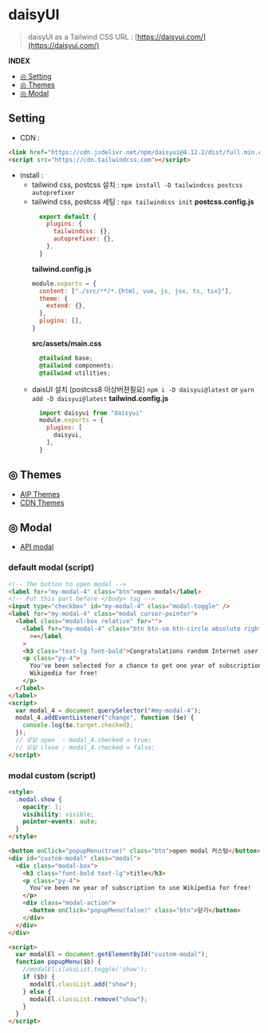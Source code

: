 # daisyUI
  > daisyUI as a Tailwind CSS
  > URL : [https://daisyui.com/](https://daisyui.com/)

**INDEX**

  - [◎ Setting](#setting)
  - [◎ Themes](#themes)
  - [◎ Modal](#modal)

## Setting
- CDN :
```html
<link href="https://cdn.jsdelivr.net/npm/daisyui@4.12.2/dist/full.min.css" rel="stylesheet" type="text/css"/>
<script src="https://cdn.tailwindcss.com"></script>
```
- install :
  + tailwind css, postcss 설치 : `npm install -D tailwindcss postcss autoprefixer`
  + tailwind css, postcss 세팅 : `npx tailwindcss init`
    **postcss.config.js**
    ``` js
      export default {
        plugins: {
          tailwindcss: {},
          autoprefixer: {},
        },
      }

    ```
    **tailwind.config.js**
    ``` js
    module.exports = {
      content: ["./src/**/*.{html, vue, js, jsx, ts, tsx}"],
      theme: {
        extend: {},
      },
      plugins: [],
    }
    ```
    **src/assets/main.css**
    ``` css
      @tailwind base;
      @tailwind components;
      @tailwind utilities;
    ```
  + daisUI 설치 (postcss8 이상버젼필요)
    `npm i -D daisyui@latest` or `yarn add -D daisyui@latest`
    **tailwind.config.js**
    ``` js
      import daisyui from "daisyui"
      module.exports = {
        plugins: [
          daisyui,
        ],
      }
    ```


## ◎ Themes  <a name="themes"></a>
  - [AIP Themes](https://daisyui.com/docs/themes/)
  - [CDN Themes](https://reacthustle.com/blog/how-to-modify-daisyui-theme-using-cdn)

## ◎ Modal <a name="modal"></a>
  - [API modal](https://daisyui.com/components/modal/)

### default modal (script)

  ```html
  <!-- The button to open modal -->
  <label for="my-modal-4" class="btn">open modal</label>
  <!-- Put this part before </body> tag -->
  <input type="checkbox" id="my-modal-4" class="modal-toggle" />
  <label for="my-modal-4" class="modal cursor-pointer">
    <label class="modal-box relative" for="">
      <label for="my-modal-4" class="btn btn-sm btn-circle absolute right-2 top-2"
        >✕</label
      >
      <h3 class="text-lg font-bold">Congratulations random Internet user!</h3>
      <p class="py-4">
        You've been selected for a chance to get one year of subscription to use
        Wikipedia for free!
      </p>
    </label>
  </label>
  <script>
    var modal_4 = document.querySelector("#my-modal-4");
    modal_4.addEventListener("change", function ($e) {
      console.log($e.target.checked);
    });
    // 모달 open  : modal_4.checked = true;
    // 모달 close : modal_4.checked = false;
  </script>
  ```

### modal custom (script)

  ```html
  <style>
    .modal.show {
      opacity: 1;
      visibility: visible;
      pointer-events: auto;
    }
  </style>

  <button onClick="popupMenu(true)" class="btn">open modal 커스텀</button>
  <div id="custom-modal" class="modal">
    <div class="modal-box">
      <h3 class="font-bold text-lg">title</h3>
      <p class="py-4">
        You've been ne year of subscription to use Wikipedia for free!
      </p>
      <div class="modal-action">
        <button onClick="popupMenu(false)" class="btn">닫기</button>
      </div>
    </div>
  </div>

  <script>
    var modalEl = document.getElementById("custom-modal");
    function popupMenu($b) {
      //modalEl.classList.toggle('show');
      if ($b) {
        modalEl.classList.add("show");
      } else {
        modalEl.classList.remove("show");
      }
    }
  </script>
  ```

